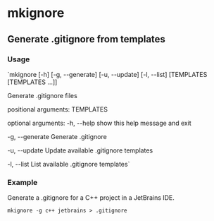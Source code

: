 # mkignore
## Generate .gitignore from templates

### Usage
`mkignore [-h] [-g, --generate] [-u, --update] [-l, --list] [TEMPLATES [TEMPLATES ...]]

Generate .gitignore files

positional arguments:
  TEMPLATES

optional arguments:
  -h, --help      show this help message and exit
  
  -g, --generate  Generate .gitignore
  
  -u, --update    Update available .gitignore templates
  
  -l, --list      List available .gitignore templates`
  
### Example
Generate a .gitignore for a C++ project in a JetBrains IDE.

`mkignore -g c++ jetbrains > .gitignore`